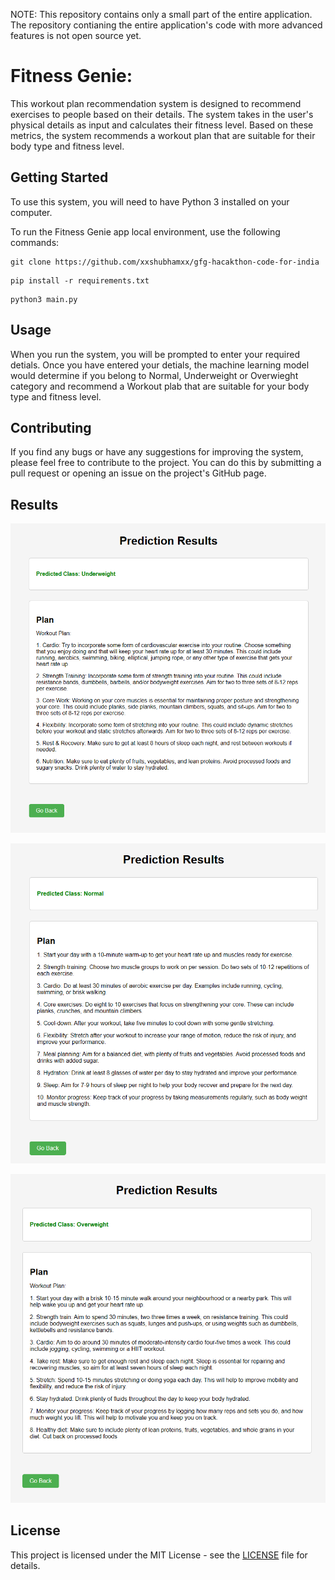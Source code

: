 NOTE: This repository contains only a small part of the entire application. The repository contianing the entire application's code with more advanced features is not open source yet.

# Fitness Genie:

This workout plan recommendation system is designed to recommend exercises to people based on their details. The system takes in the user's physical details as input and calculates their fitness level. Based on these metrics, the system recommends a workout plan that are suitable for their body type and fitness level.

## Getting Started

To use this system, you will need to have Python 3 installed on your computer.

To run the Fitness Genie app local environment, use the following commands:

```
git clone https://github.com/xxshubhamxx/gfg-hacakthon-code-for-india
```

```
pip install -r requirements.txt
```

```
python3 main.py
```

## Usage

When you run the system, you will be prompted to enter your required detials. Once you have entered your detials, the machine learning model would determine if you belong to Normal, Underweight or Overwieght category and recommend a Workout plab that are suitable for your body type and fitness level.

## Contributing

If you find any bugs or have any suggestions for improving the system, please feel free to contribute to the project. You can do this by submitting a pull request or opening an issue on the project's GitHub page.

## Results

![Underweight Image](./images/underweight.png)

![Normal Image](./images/normal.png)

![Overweight Image](./images/overweight.png)


## License

This project is licensed under the MIT License - see the [LICENSE](./LICENSE) file for details.

